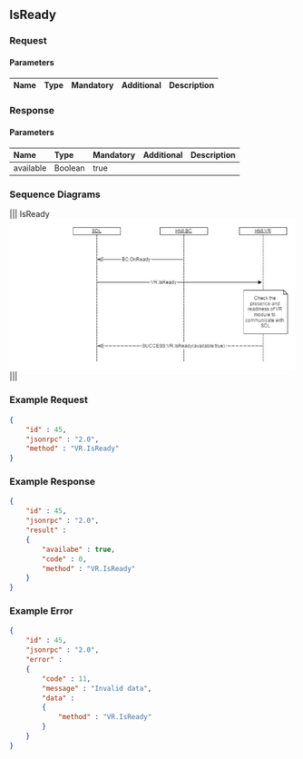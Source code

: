 ## IsReady


### Request

#### Parameters

|Name|Type|Mandatory|Additional|Description|
|:---|:---|:--------|:---------|:----------|

### Response

#### Parameters

|Name|Type|Mandatory|Additional|Description|
|:---|:---|:--------|:---------|:----------|
|available|Boolean|true|||

### Sequence Diagrams
|||
IsReady
![IsReady](./assets/IsReady.png)
|||

### Example Request

```json
{
	"id" : 45,
	"jsonrpc" : "2.0",
	"method" : "VR.IsReady"
}
```
### Example Response

```json
{
	"id" : 45,
	"jsonrpc" : "2.0",
	"result" :
	{
		"availabe" : true,
		"code" : 0,
		"method" : "VR.IsReady"
	}
}
```

### Example Error

```json
{
	"id" : 45,
	"jsonrpc" : "2.0",
	"error" :
	{
		"code" : 11,
		"message" : "Invalid data",
		"data" :
		{
			"method" : "VR.IsReady"
		}
	}
}
```
